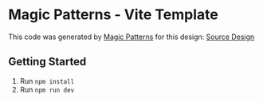 # Magic Patterns - Vite Template

This code was generated by [Magic Patterns](https://magicpatterns.com) for this design: [Source Design](https://magicpatterns.com/c/34agwkmddqmcdg3gpn6ikt)

## Getting Started

1. Run `npm install`
2. Run `npm run dev`
